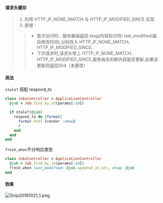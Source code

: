 #### 请求头缓存
>1. 利用 HTTP_IF_NONE_MATCH 与 HTTP_IF_MODIFIED_SINCE 实现
>2. 原理：
>> * 首次访问时，服务器端返回 etag(内容标识符) last_modified(最后修改时间),分别存入 HTTP_IF_NONE_MATCH、HTTP_IF_MODIFIED_SINCE;
>>* 下次请求时,请求头带上 HTTP_IF_NONE_MATCH、HTTP_IF_MODIFIED_SINCE,服务端去判断内容是否更新,如果没更新则返回304（未更改）

#### 用法
`stale?` 搭配 respond_to
```ruby
class JobsController < ApplicationController
  @job = Job.find_by_id(params[:id])

  if stale?(@job)
    respond_to do |format|
      format.html {render :show}
      # ....
    end
  end
end
```

`fresh_when`不分响应类型
```ruby
class JobsController < ApplicationController
  @job = Job.find_by_id(params[:id])
  fresh_when last_modified: @job.updated_at.utc, etag: @job
end
```
#### 效果
![Snip20181021_1.png](https://i.loli.net/2018/10/21/5bcc76c367774.png)
